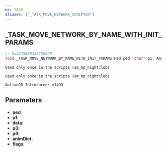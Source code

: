 ```yaml
---
ns: TASK
aliases: ["_TASK_MOVE_NETWORK_SCRIPTED"]
---
```

## _TASK_MOVE_NETWORK_BY_NAME_WITH_INIT_PARAMS

```c
// 0x3D45B0B355C5E0C9
void _TASK_MOVE_NETWORK_BY_NAME_WITH_INIT_PARAMS(Ped ped, char* p1, Any* data, float p3, BOOL p4, char* animDict, int flags);
```

```
Used only once in the scripts (am_mp_nightclub)
```

```
Used only once in the scripts (am_mp_nightclub)

NativeDB Introduced: v1493
```

## Parameters
* **ped**:
* **p1**:
* **data**:
* **p3**:
* **p4**:
* **animDict**:
* **flags**:
